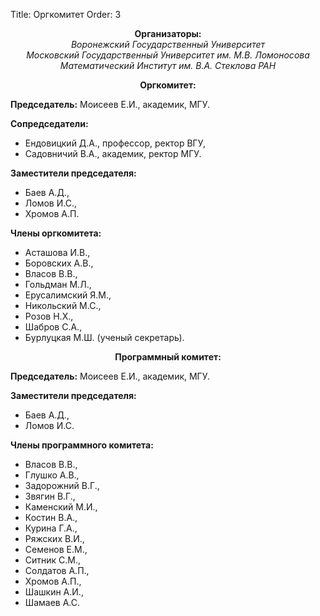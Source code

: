 Title: Оргкомитет
Order: 3

**<center>Организаторы:</center>**
*<center>Воронежский Государственный Университет</center>*
*<center>Московский Государственный Университет им. М.В. Ломоносова</center>*
*<center>Математический Институт им. В.А. Стеклова РАН</center>*

**<center>Оргкомитет:</center>**

**Председатель:** Моисеев Е.И., академик, МГУ.

**Сопредседатели:**

* Ендовицкий Д.А., профессор, ректор ВГУ,
* Садовничий В.А., академик, ректор МГУ.

**Заместители председателя:**

* Баев А.Д.,
* Ломов И.С.,
* Хромов А.П.

**Члены оргкомитета:**

* Асташова И.В.,
* Боровских А.В.,
* Власов В.В.,
* Гольдман М.Л.,
* Eрусалимский Я.М.,
* Никольский М.С.,
* Розов Н.Х.,
* Шабров С.А.,
* Бурлуцкая М.Ш. (ученый секретарь).

**<center>Программный комитет:</center>**

**Председатель:** Моисеев Е.И., академик, МГУ.

**Заместители председателя:**

* Баев А.Д.,
* Ломов И.С.

**Члены программного комитета:**

* Власов В.В.,
* Глушко А.В.,
* Задорожний В.Г.,
* Звягин В.Г.,
* Каменский М.И.,
* Костин В.А.,
* Курина Г.А.,
* Ряжских В.И.,
* Семенов Е.М.,
* Ситник С.М.,
* Солдатов А.П.,
* Хромов А.П.,
* Шашкин А.И.,
* Шамаев А.С.
